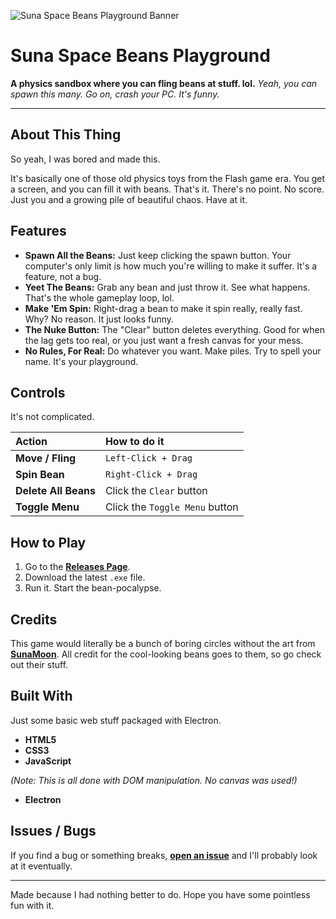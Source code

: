 ![Suna Space Beans Playground Banner](https://i.postimg.cc/xCbhdMh6/image.png)

# Suna Space Beans Playground

**A physics sandbox where you can fling beans at stuff. lol.**
*Yeah, you can spawn this many. Go on, crash your PC. It's funny.*

---

## About This Thing

So yeah, I was bored and made this.

It's basically one of those old physics toys from the Flash game era. You get a screen, and you can fill it with beans. That's it. There's no point. No score. Just you and a growing pile of beautiful chaos. Have at it.

## Features

* **Spawn All the Beans:** Just keep clicking the spawn button. Your computer's only limit is how much you're willing to make it suffer. It's a feature, not a bug.
* **Yeet The Beans:** Grab any bean and just throw it. See what happens. That's the whole gameplay loop, lol.
* **Make 'Em Spin:** Right-drag a bean to make it spin really, really fast. Why? No reason. It just looks funny.
* **The Nuke Button:** The "Clear" button deletes everything. Good for when the lag gets too real, or you just want a fresh canvas for your mess.
* **No Rules, For Real:** Do whatever you want. Make piles. Try to spell your name. It's your playground.

## Controls

It's not complicated.

| Action             | How to do it         |
| :----------------- | :------------------- |
| **Move / Fling** | `Left-Click + Drag`  |
| **Spin Bean** | `Right-Click + Drag` |
| **Delete All Beans**| Click the `Clear` button   |
| **Toggle Menu** | Click the `Toggle Menu` button |

## How to Play

1.  Go to the [**Releases Page**](https://github.com/YOUR_USERNAME/YOUR_REPO/releases).
2.  Download the latest `.exe` file.
3.  Run it. Start the bean-pocalypse.

## Credits

This game would literally be a bunch of boring circles without the art from [**SunaMoon**](https://www.deviantart.com/sunamoonmlp). All credit for the cool-looking beans goes to them, so go check out their stuff.

## Built With

Just some basic web stuff packaged with Electron.

* **HTML5**
* **CSS3**
* **JavaScript**

*(Note: This is all done with DOM manipulation. No canvas was used!)*

* **Electron**

## Issues / Bugs

If you find a bug or something breaks, [**open an issue**](https://github.com/YOUR_USERNAME/YOUR_REPO/issues) and I'll probably look at it eventually.

---

Made because I had nothing better to do. Hope you have some pointless fun with it.
```eof

